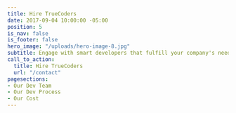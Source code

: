 ```yaml
---
title: Hire TrueCoders
date: 2017-09-04 10:00:00 -05:00
position: 5
is_nav: false
is_footer: false
hero_image: "/uploads/hero-image-8.jpg"
subtitle: Engage with smart developers that fulfill your company's needs.
call_to_action:
  title: Hire TrueCoders
  url: "/contact"
pagesections:
- Our Dev Team
- Our Dev Process
- Our Cost
---
```

